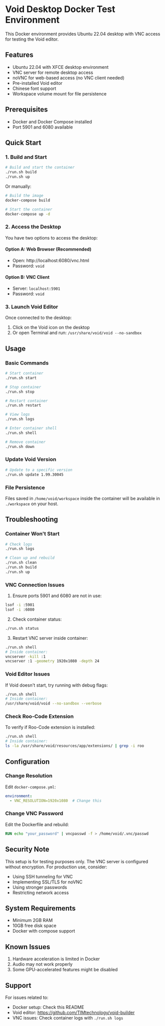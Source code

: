 # Void Desktop Docker Test Environment

This Docker environment provides Ubuntu 22.04 desktop with VNC access for testing the Void editor.

## Features

- Ubuntu 22.04 with XFCE desktop environment
- VNC server for remote desktop access
- noVNC for web-based access (no VNC client needed)
- Pre-installed Void editor
- Chinese font support
- Workspace volume mount for file persistence

## Prerequisites

- Docker and Docker Compose installed
- Port 5901 and 6080 available

## Quick Start

### 1. Build and Start

```bash
# Build and start the container
./run.sh build
./run.sh up
```

Or manually:

```bash
# Build the image
docker-compose build

# Start the container
docker-compose up -d
```

### 2. Access the Desktop

You have two options to access the desktop:

#### Option A: Web Browser (Recommended)
- Open: http://localhost:6080/vnc.html
- Password: `void`

#### Option B: VNC Client
- Server: `localhost:5901`
- Password: `void`

### 3. Launch Void Editor

Once connected to the desktop:
1. Click on the Void icon on the desktop
2. Or open Terminal and run: `/usr/share/void/void --no-sandbox`

## Usage

### Basic Commands

```bash
# Start container
./run.sh start

# Stop container
./run.sh stop

# Restart container
./run.sh restart

# View logs
./run.sh logs

# Enter container shell
./run.sh shell

# Remove container
./run.sh down
```

### Update Void Version

```bash
# Update to a specific version
./run.sh update 1.99.30045
```

### File Persistence

Files saved in `/home/void/workspace` inside the container will be available in `./workspace` on your host.

## Troubleshooting

### Container Won't Start

```bash
# Check logs
./run.sh logs

# Clean up and rebuild
./run.sh clean
./run.sh build
./run.sh up
```

### VNC Connection Issues

1. Ensure ports 5901 and 6080 are not in use:
```bash
lsof -i :5901
lsof -i :6080
```

2. Check container status:
```bash
./run.sh status
```

3. Restart VNC server inside container:
```bash
./run.sh shell
# Inside container:
vncserver -kill :1
vncserver :1 -geometry 1920x1080 -depth 24
```

### Void Editor Issues

If Void doesn't start, try running with debug flags:
```bash
./run.sh shell
# Inside container:
/usr/share/void/void --no-sandbox --verbose
```

### Check Roo-Code Extension

To verify if Roo-Code extension is installed:
```bash
./run.sh shell
# Inside container:
ls -la /usr/share/void/resources/app/extensions/ | grep -i roo
```

## Configuration

### Change Resolution

Edit `docker-compose.yml`:
```yaml
environment:
  - VNC_RESOLUTION=1920x1080  # Change this
```

### Change VNC Password

Edit the Dockerfile and rebuild:
```dockerfile
RUN echo "your_password" | vncpasswd -f > /home/void/.vnc/passwd
```

## Security Note

This setup is for testing purposes only. The VNC server is configured without encryption. For production use, consider:
- Using SSH tunneling for VNC
- Implementing SSL/TLS for noVNC
- Using stronger passwords
- Restricting network access

## System Requirements

- Minimum 2GB RAM
- 10GB free disk space
- Docker with compose support

## Known Issues

1. Hardware acceleration is limited in Docker
2. Audio may not work properly
3. Some GPU-accelerated features might be disabled

## Support

For issues related to:
- Docker setup: Check this README
- Void editor: https://github.com/TIMtechnology/void-builder
- VNC issues: Check container logs with `./run.sh logs`